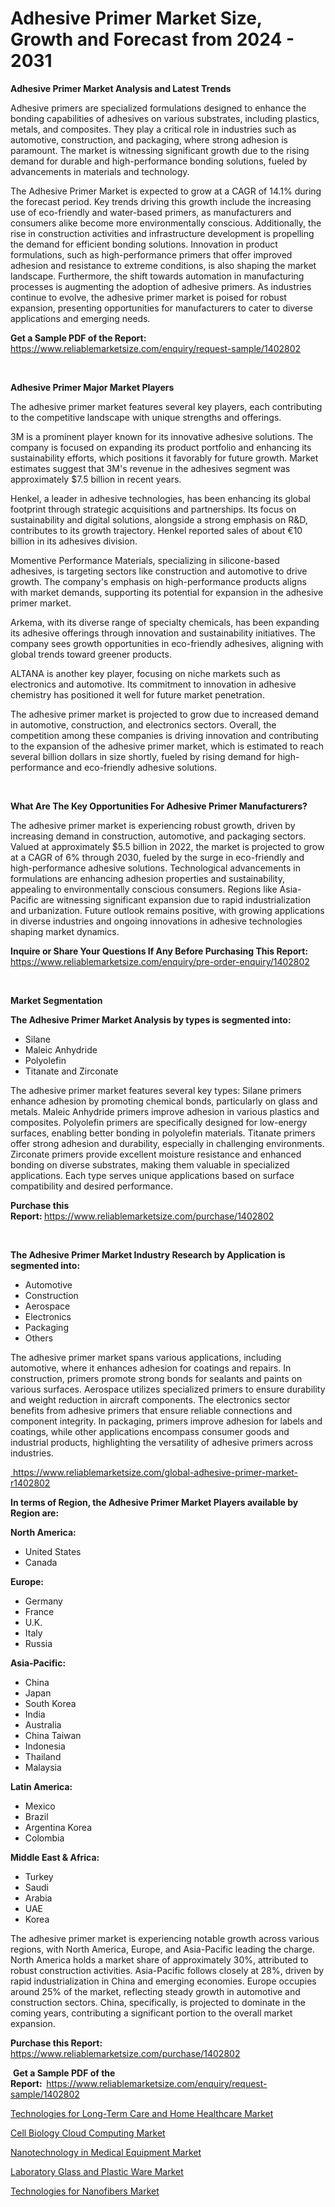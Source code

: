 <p><h1>Adhesive Primer Market Size, Growth and Forecast from 2024 - 2031</h1></p><p><strong>Adhesive Primer Market Analysis and Latest Trends</strong></p>
<p><p>Adhesive primers are specialized formulations designed to enhance the bonding capabilities of adhesives on various substrates, including plastics, metals, and composites. They play a critical role in industries such as automotive, construction, and packaging, where strong adhesion is paramount. The market is witnessing significant growth due to the rising demand for durable and high-performance bonding solutions, fueled by advancements in materials and technology.</p><p>The Adhesive Primer Market is expected to grow at a CAGR of 14.1% during the forecast period. Key trends driving this growth include the increasing use of eco-friendly and water-based primers, as manufacturers and consumers alike become more environmentally conscious. Additionally, the rise in construction activities and infrastructure development is propelling the demand for efficient bonding solutions. Innovation in product formulations, such as high-performance primers that offer improved adhesion and resistance to extreme conditions, is also shaping the market landscape. Furthermore, the shift towards automation in manufacturing processes is augmenting the adoption of adhesive primers. As industries continue to evolve, the adhesive primer market is poised for robust expansion, presenting opportunities for manufacturers to cater to diverse applications and emerging needs.</p></p>
<p><strong>Get a Sample PDF of the Report:&nbsp;</strong> <a href="https://www.reliablemarketsize.com/enquiry/request-sample/1402802?utm_campaign=1779&utm_medium=2&utm_source=Github&utm_content=ia&utm_term=23102024&utm_id=adhesive-primer">https://www.reliablemarketsize.com/enquiry/request-sample/1402802</a></p>
<p>&nbsp;</p>
<p><strong>Adhesive Primer Major Market Players</strong></p>
<p><p>The adhesive primer market features several key players, each contributing to the competitive landscape with unique strengths and offerings. </p><p>3M is a prominent player known for its innovative adhesive solutions. The company is focused on expanding its product portfolio and enhancing its sustainability efforts, which positions it favorably for future growth. Market estimates suggest that 3M's revenue in the adhesives segment was approximately $7.5 billion in recent years.</p><p>Henkel, a leader in adhesive technologies, has been enhancing its global footprint through strategic acquisitions and partnerships. Its focus on sustainability and digital solutions, alongside a strong emphasis on R&D, contributes to its growth trajectory. Henkel reported sales of about €10 billion in its adhesives division.</p><p>Momentive Performance Materials, specializing in silicone-based adhesives, is targeting sectors like construction and automotive to drive growth. The company's emphasis on high-performance products aligns with market demands, supporting its potential for expansion in the adhesive primer market.</p><p>Arkema, with its diverse range of specialty chemicals, has been expanding its adhesive offerings through innovation and sustainability initiatives. The company sees growth opportunities in eco-friendly adhesives, aligning with global trends toward greener products.</p><p>ALTANA is another key player, focusing on niche markets such as electronics and automotive. Its commitment to innovation in adhesive chemistry has positioned it well for future market penetration.</p><p>The adhesive primer market is projected to grow due to increased demand in automotive, construction, and electronics sectors. Overall, the competition among these companies is driving innovation and contributing to the expansion of the adhesive primer market, which is estimated to reach several billion dollars in size shortly, fueled by rising demand for high-performance and eco-friendly adhesive solutions.</p></p>
<p>&nbsp;</p>
<p><strong>What Are The Key Opportunities For Adhesive Primer Manufacturers?</strong></p>
<p><p>The adhesive primer market is experiencing robust growth, driven by increasing demand in construction, automotive, and packaging sectors. Valued at approximately $5.5 billion in 2022, the market is projected to grow at a CAGR of 6% through 2030, fueled by the surge in eco-friendly and high-performance adhesive solutions. Technological advancements in formulations are enhancing adhesion properties and sustainability, appealing to environmentally conscious consumers. Regions like Asia-Pacific are witnessing significant expansion due to rapid industrialization and urbanization. Future outlook remains positive, with growing applications in diverse industries and ongoing innovations in adhesive technologies shaping market dynamics.</p></p>
<p><strong>Inquire or Share Your Questions If Any Before Purchasing This Report:</strong> <a href="https://www.reliablemarketsize.com/enquiry/pre-order-enquiry/1402802?utm_campaign=1779&utm_medium=2&utm_source=Github&utm_content=ia&utm_term=23102024&utm_id=adhesive-primer">https://www.reliablemarketsize.com/enquiry/pre-order-enquiry/1402802</a></p>
<p>&nbsp;</p>
<p><strong>Market Segmentation</strong></p>
<p><strong>The Adhesive Primer Market Analysis by types is segmented into:</strong></p>
<p><ul><li>Silane</li><li>Maleic Anhydride</li><li>Polyolefin</li><li>Titanate and Zirconate</li></ul></p>
<p><p>The adhesive primer market features several key types: Silane primers enhance adhesion by promoting chemical bonds, particularly on glass and metals. Maleic Anhydride primers improve adhesion in various plastics and composites. Polyolefin primers are specifically designed for low-energy surfaces, enabling better bonding in polyolefin materials. Titanate primers offer strong adhesion and durability, especially in challenging environments. Zirconate primers provide excellent moisture resistance and enhanced bonding on diverse substrates, making them valuable in specialized applications. Each type serves unique applications based on surface compatibility and desired performance.</p></p>
<p><strong>Purchase this Report:&nbsp;</strong><a href="https://www.reliablemarketsize.com/purchase/1402802?utm_campaign=1779&utm_medium=2&utm_source=Github&utm_content=ia&utm_term=23102024&utm_id=adhesive-primer">https://www.reliablemarketsize.com/purchase/1402802</a></p>
<p>&nbsp;</p>
<p><strong>The Adhesive Primer Market Industry Research by Application is segmented into:</strong></p>
<p><ul><li>Automotive</li><li>Construction</li><li>Aerospace</li><li>Electronics</li><li>Packaging</li><li>Others</li></ul></p>
<p><p>The adhesive primer market spans various applications, including automotive, where it enhances adhesion for coatings and repairs. In construction, primers promote strong bonds for sealants and paints on various surfaces. Aerospace utilizes specialized primers to ensure durability and weight reduction in aircraft components. The electronics sector benefits from adhesive primers that ensure reliable connections and component integrity. In packaging, primers improve adhesion for labels and coatings, while other applications encompass consumer goods and industrial products, highlighting the versatility of adhesive primers across industries.</p></p>
<p><a href="https://www.reliablemarketsize.com/global-adhesive-primer-market-r1402802?utm_campaign=1779&utm_medium=2&utm_source=Github&utm_content=ia&utm_term=23102024&utm_id=adhesive-primer">&nbsp;https://www.reliablemarketsize.com/global-adhesive-primer-market-r1402802</a></p>
<p><strong>In terms of Region, the Adhesive Primer Market Players available by Region are:</strong></p>
<p>
    <p> <strong> North America: </strong>
        <ul>
            <li>United States</li>
            <li>Canada</li>
        </ul>
        </p> 
    <p> <strong> Europe: </strong>
        <ul>
            <li>Germany</li>
            <li>France</li>
            <li>U.K.</li>
            <li>Italy</li>
            <li>Russia</li>
        </ul>
        </p> 
    <p> <strong> Asia-Pacific: </strong>
        <ul>
            <li>China</li>
            <li>Japan</li>
            <li>South Korea</li>
            <li>India</li>
            <li>Australia</li>
            <li>China Taiwan</li>
            <li>Indonesia</li>
            <li>Thailand</li>
            <li>Malaysia</li>
        </ul>
        </p> 
    <p> <strong> Latin America: </strong>
        <ul>
            <li>Mexico</li>
            <li>Brazil</li>
            <li>Argentina Korea</li>
            <li>Colombia</li>
        </ul>
        </p> 
    <p> <strong> Middle East & Africa: </strong>
        <ul>
            <li>Turkey</li>
            <li>Saudi</li>
            <li>Arabia</li>
            <li>UAE</li>
            <li>Korea</li>
        </ul>
    </p>
    </p>
<p><p>The adhesive primer market is experiencing notable growth across various regions, with North America, Europe, and Asia-Pacific leading the charge. North America holds a market share of approximately 30%, attributed to robust construction activities. Asia-Pacific follows closely at 28%, driven by rapid industrialization in China and emerging economies. Europe occupies around 25% of the market, reflecting steady growth in automotive and construction sectors. China, specifically, is projected to dominate in the coming years, contributing a significant portion to the overall market expansion.</p></p>
<p><strong>Purchase this Report: </strong><a href="https://www.reliablemarketsize.com/purchase/1402802?utm_campaign=1779&utm_medium=2&utm_source=Github&utm_content=ia&utm_term=23102024&utm_id=adhesive-primer">https://www.reliablemarketsize.com/purchase/1402802</a></p>
<p>&nbsp;<strong>Get a Sample PDF of the Report:&nbsp;&nbsp;</strong><a href="https://www.reliablemarketsize.com/enquiry/request-sample/1402802?utm_campaign=1779&utm_medium=2&utm_source=Github&utm_content=ia&utm_term=23102024&utm_id=adhesive-primer">https://www.reliablemarketsize.com/enquiry/request-sample/1402802</a></p>
<p><strong></strong></p>
<p><p><a href="https://www.linkedin.com/pulse/technologies-long-term-care-home-healthcare-market--bv3le?utm_campaign=1779&utm_medium=2&utm_source=Github&utm_content=ia&utm_term=23102024&utm_id=adhesive-primer">Technologies for Long-Term Care and Home Healthcare Market</a></p><p><a href="https://www.linkedin.com/pulse/cell-biology-cloud-computing-market-penetration-strategies-untapped-jf0nf?utm_campaign=1779&utm_medium=2&utm_source=Github&utm_content=ia&utm_term=23102024&utm_id=adhesive-primer">Cell Biology Cloud Computing Market</a></p><p><a href="https://www.linkedin.com/pulse/nanotechnology-medical-equipment-market-indicators-size-regional-vkguf?utm_campaign=1779&utm_medium=2&utm_source=Github&utm_content=ia&utm_term=23102024&utm_id=adhesive-primer">Nanotechnology in Medical Equipment Market</a></p><p><a href="https://www.linkedin.com/pulse/laboratory-glass-plastic-ware-ecosystem-mapping-innovation-value-s6xcf?utm_campaign=1779&utm_medium=2&utm_source=Github&utm_content=ia&utm_term=23102024&utm_id=adhesive-primer">Laboratory Glass and Plastic Ware Market</a></p><p><a href="https://www.linkedin.com/pulse/technologies-nanofibers-market-navigating-challenges-unlocking-3h9bf?utm_campaign=1779&utm_medium=2&utm_source=Github&utm_content=ia&utm_term=23102024&utm_id=adhesive-primer">Technologies for Nanofibers Market</a></p></p>